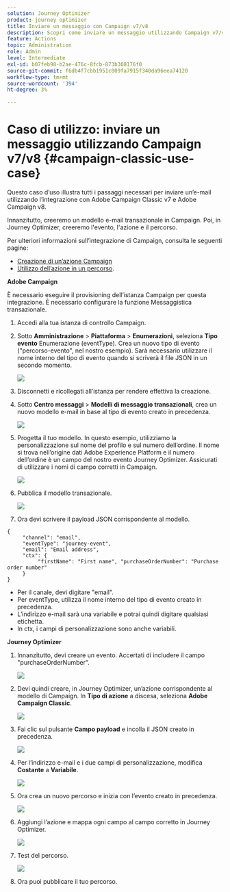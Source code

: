 ```yaml
---
solution: Journey Optimizer
product: journey optimizer
title: Inviare un messaggio con Campaign v7/v8
description: Scopri come inviare un messaggio utilizzando Campaign v7/v8
feature: Actions
topic: Administration
role: Admin
level: Intermediate
exl-id: b07feb98-b2ae-476c-8fcb-873b308176f0
source-git-commit: f6db4f7cbb1951c009fa7915f340da96eea74120
workflow-type: tm+mt
source-wordcount: '394'
ht-degree: 3%

---
```


# Caso di utilizzo: inviare un messaggio utilizzando Campaign v7/v8 {#campaign-classic-use-case}

Questo caso d’uso illustra tutti i passaggi necessari per inviare un’e-mail utilizzando l’integrazione con Adobe Campaign Classic v7 e Adobe Campaign v8.

Innanzitutto, creeremo un modello e-mail transazionale in Campaign. Poi, in Journey Optimizer, creeremo l&#39;evento, l&#39;azione e il percorso.

Per ulteriori informazioni sull’integrazione di Campaign, consulta le seguenti pagine:

* [Creazione di un’azione Campaign](../action/acc-action.md)
* [Utilizzo dell’azione in un percorso](../building-journeys/using-adobe-campaign-classic.md).

**Adobe Campaign**

È necessario eseguire il provisioning dell’istanza Campaign per questa integrazione. È necessario configurare la funzione Messaggistica transazionale.

1. Accedi alla tua istanza di controllo Campaign.

1. Sotto **Amministrazione** > **Piattaforma** > **Enumerazioni**, seleziona **Tipo evento** Enumerazione (eventType). Crea un nuovo tipo di evento (&quot;percorso-evento&quot;, nel nostro esempio). Sarà necessario utilizzare il nome interno del tipo di evento quando si scriverà il file JSON in un secondo momento.

   ![](assets/accintegration-uc-1.png)

1. Disconnetti e ricollegati all’istanza per rendere effettiva la creazione.

1. Sotto **Centro messaggi** > **Modelli di messaggio transazionali**, crea un nuovo modello e-mail in base al tipo di evento creato in precedenza.

   ![](assets/accintegration-uc-2.png)

1. Progetta il tuo modello. In questo esempio, utilizziamo la personalizzazione sul nome del profilo e sul numero dell’ordine. Il nome si trova nell’origine dati Adobe Experience Platform e il numero dell’ordine è un campo del nostro evento Journey Optimizer. Assicurati di utilizzare i nomi di campo corretti in Campaign.

   ![](assets/accintegration-uc-3.png)

1. Pubblica il modello transazionale.

   ![](assets/accintegration-uc-4.png)

1. Ora devi scrivere il payload JSON corrispondente al modello.

```
{
     "channel": "email",
     "eventType": "journey-event",
     "email": "Email address",
     "ctx": {
          "firstName": "First name", "purchaseOrderNumber": "Purchase order number"
     }
}
```

* Per il canale, devi digitare &quot;email&quot;.
* Per eventType, utilizza il nome interno del tipo di evento creato in precedenza.
* L’indirizzo e-mail sarà una variabile e potrai quindi digitare qualsiasi etichetta.
* In ctx, i campi di personalizzazione sono anche variabili.

**Journey Optimizer**

1. Innanzitutto, devi creare un evento. Accertati di includere il campo &quot;purchaseOrderNumber&quot;.

   ![](assets/accintegration-uc-5.png)

1. Devi quindi creare, in Journey Optimizer, un’azione corrispondente al modello di Campaign. In **Tipo di azione** a discesa, seleziona **Adobe Campaign Classic**.

   ![](assets/accintegration-uc-6.png)

1. Fai clic sul pulsante **Campo payload** e incolla il JSON creato in precedenza.

   ![](assets/accintegration-uc-7.png)

1. Per l’indirizzo e-mail e i due campi di personalizzazione, modifica **Costante** a **Variabile**.

   ![](assets/accintegration-uc-8.png)

1. Ora crea un nuovo percorso e inizia con l’evento creato in precedenza.

   ![](assets/accintegration-uc-9.png)

1. Aggiungi l’azione e mappa ogni campo al campo corretto in Journey Optimizer.

   ![](assets/accintegration-uc-10.png)

1. Test del percorso.

   ![](assets/accintegration-uc-11.png)

1. Ora puoi pubblicare il tuo percorso.
